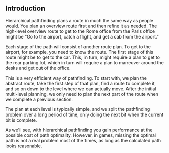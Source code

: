 ## Introduction ##
Hierarchical pathfinding plans a route in much the same way as people would. You plan an overview route first and then refine it as needed. The high-level overview route to get to the Rome office from the Paris office might be "Go to the airport, catch a flight, and get a cab from the airport." 

Each stage of the path will consist of another route plan. To get to the airport, for example, you need to know the route. The first stage of this route might be to get to the car. This, in turn, might require a plan to get to the rear parking lot, which in turn will require a plan to maneuver around the desks and get out of the office.

This is a very efficient way of pathfinding. To start with, we plan the abstract route, take the first step of that plan, find a route to complete it, and so on down to the level where we can actually move. After the initial multi-level planning, we only need to plan the next part of the route when we complete a previous section.

The plan at each level is typically simple, and we split the pathfinding problem over a long period of time, only doing the next bit when the current bit is complete.

As we'll see, with hierarchical pathfinding you gain performance at the possible cost of path optimality. However, in games, missing the optimal path is not a real problem most of the times, as long as the calculated path looks reasonable.

